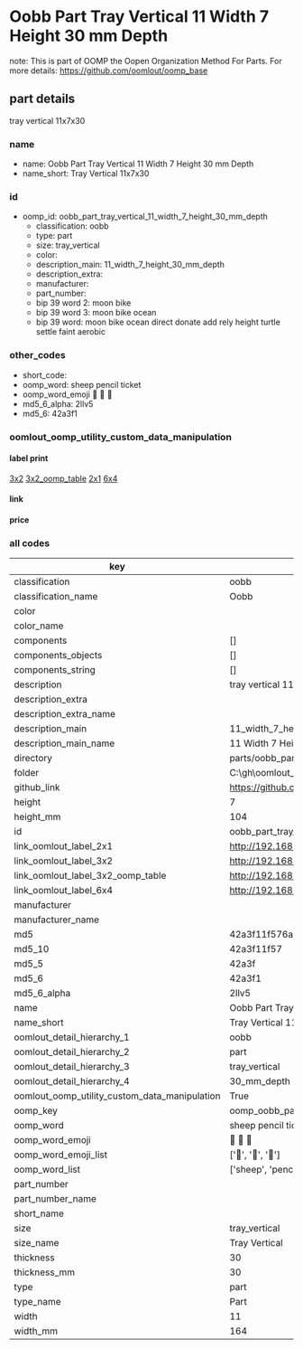 # Oobb Part Tray Vertical 11 Width 7 Height 30 mm Depth  

note: This is part of OOMP the Oopen Organization Method For Parts. For more details: https://github.com/oomlout/oomp_base

##  part details
  



tray vertical 11x7x30



### name
* name: Oobb Part Tray Vertical 11 Width 7 Height 30 mm Depth
* name_short: Tray Vertical 11x7x30 
### id
* oomp_id: oobb_part_tray_vertical_11_width_7_height_30_mm_depth
  * classification: oobb
  * type: part
  * size: tray_vertical
  * color: 
  * description_main: 11_width_7_height_30_mm_depth
  * description_extra: 
  * manufacturer: 
  * part_number: 
  * bip 39 word 2: moon bike
  * bip 39 word 3: moon bike ocean
  * bip 39 word: moon bike ocean direct donate add rely height turtle settle faint aerobic

### other_codes
* short_code: 
* oomp_word: sheep pencil ticket
* oomp_word_emoji :sheep: :pencil: :ticket:
* md5_6_alpha: 2llv5
* md5_6: 42a3f1






### oomlout_oomp_utility_custom_data_manipulation
#### label print
[3x2](http://192.168.1.245:1112/?label=oomp%202llv5)
[3x2_oomp_table](http://192.168.1.108:1112/?label=oomp%202llv5)
[2x1](http://192.168.1.242:1112/?label=oomp%202llv5)
[6x4](http://192.168.1.55:1112/?label=oomp%202llv5)    

#### link

                              

#### price







### all codes 
| key | value |  
| --- | --- |  
| classification | oobb |  
| classification_name | Oobb |  
| color |  |  
| color_name |  |  
| components | [] |  
| components_objects | [] |  
| components_string | [] |  
| description | tray vertical 11x7x30 |  
| description_extra |  |  
| description_extra_name |  |  
| description_main | 11_width_7_height_30_mm_depth |  
| description_main_name | 11 Width 7 Height 30 mm Depth |  
| directory | parts/oobb_part_tray_vertical_11_width_7_height_30_mm_depth |  
| folder | C:\gh\oomlout_oobb_version_4_generated_parts\parts\oobb_part_tray_vertical_11_width_7_height_30_mm_depth |  
| github_link | https://github.com/oomlout/oomlout_oomp_part_src/tree/main/parts/oobb_part_tray_vertical_11_width_7_height_30_mm_depth |  
| height | 7 |  
| height_mm | 104 |  
| id | oobb_part_tray_vertical_11_width_7_height_30_mm_depth |  
| link_oomlout_label_2x1 | http://192.168.1.242:1112/?label=oomp%202llv5 |  
| link_oomlout_label_3x2 | http://192.168.1.245:1112/?label=oomp%202llv5 |  
| link_oomlout_label_3x2_oomp_table | http://192.168.1.108:1112/?label=oomp%202llv5 |  
| link_oomlout_label_6x4 | http://192.168.1.55:1112/?label=oomp%202llv5 |  
| manufacturer |  |  
| manufacturer_name |  |  
| md5 | 42a3f11f576ab6ac0ca083e931c58c7c |  
| md5_10 | 42a3f11f57 |  
| md5_5 | 42a3f |  
| md5_6 | 42a3f1 |  
| md5_6_alpha | 2llv5 |  
| name | Oobb Part Tray Vertical 11 Width 7 Height 30 mm Depth |  
| name_short | Tray Vertical 11x7x30  |  
| oomlout_detail_hierarchy_1 | oobb |  
| oomlout_detail_hierarchy_2 | part |  
| oomlout_detail_hierarchy_3 | tray_vertical |  
| oomlout_detail_hierarchy_4 | 30_mm_depth |  
| oomlout_oomp_utility_custom_data_manipulation | True |  
| oomp_key | oomp_oobb_part_tray_vertical_11_width_7_height_30_mm_depth |  
| oomp_word | sheep pencil ticket |  
| oomp_word_emoji | :sheep: :pencil: :ticket: |  
| oomp_word_emoji_list | [':sheep:', ':pencil:', ':ticket:'] |  
| oomp_word_list | ['sheep', 'pencil', 'ticket'] |  
| part_number |  |  
| part_number_name |  |  
| short_name |  |  
| size | tray_vertical |  
| size_name | Tray Vertical |  
| thickness | 30 |  
| thickness_mm | 30 |  
| type | part |  
| type_name | Part |  
| width | 11 |  
| width_mm | 164 |  
